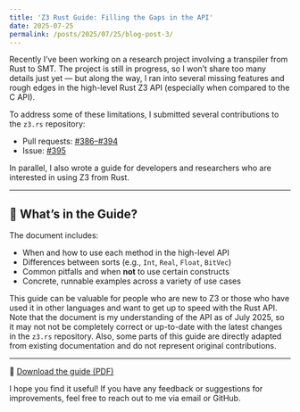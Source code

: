 ```yaml
---
title: 'Z3 Rust Guide: Filling the Gaps in the API'
date: 2025-07-25
permalink: /posts/2025/07/25/blog-post-3/
---
```


Recently I’ve been working on a research project involving a transpiler from Rust to SMT. The project is still in progress, so I won’t share too many details just yet — but along the way, I ran into several missing features and rough edges in the high-level Rust Z3 API (especially when compared to the C API).

To address some of these limitations, I submitted several contributions to the `z3.rs` repository:

- Pull requests: [#386–#394](https://github.com/prove-rs/z3.rs/pulls/mehrad31415)
- Issue: [#395](https://github.com/prove-rs/z3.rs/issues/395)

In parallel, I also wrote a guide for developers and researchers who are interested in using Z3 from Rust.

---

## 📘 What’s in the Guide?

The document includes:

- When and how to use each method in the high-level API
- Differences between sorts (e.g., `Int`, `Real`, `Float`, `BitVec`)
- Common pitfalls and when **not** to use certain constructs
- Concrete, runnable examples across a variety of use cases

This guide can be valuable for people who are new to Z3 or those who have used it in other languages and want to get up to speed with the Rust API. Note that the document is my understanding of the API as of July 2025, so it may not not be completely correct or up-to-date with the latest changes in the `z3.rs` repository. Also, some parts of this guide are directly adapted from existing documentation and do not represent original contributions.

---

📎 [Download the guide (PDF)](/files/z3_rust_guide.pdf)  

I hope you find it useful! If you have any feedback or suggestions for improvements, feel free to reach out to me via email or GitHub.